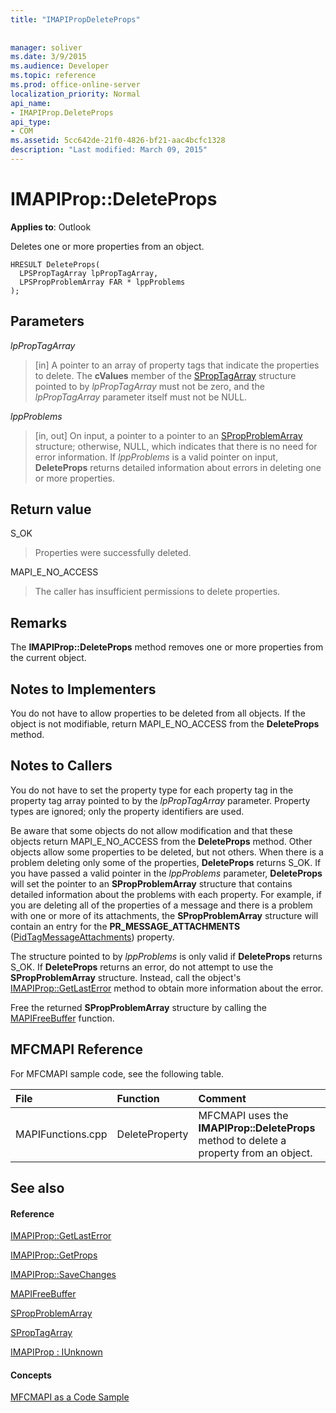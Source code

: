 ```yaml
---
title: "IMAPIPropDeleteProps"
 
 
manager: soliver
ms.date: 3/9/2015
ms.audience: Developer
ms.topic: reference
ms.prod: office-online-server
localization_priority: Normal
api_name:
- IMAPIProp.DeleteProps
api_type:
- COM
ms.assetid: 5cc642de-21f0-4826-bf21-aac4bcfc1328
description: "Last modified: March 09, 2015"
---
```


# IMAPIProp::DeleteProps

  
  
**Applies to**: Outlook 
  
Deletes one or more properties from an object. 
  
```
HRESULT DeleteProps(
  LPSPropTagArray lpPropTagArray,
  LPSPropProblemArray FAR * lppProblems
);
```

## Parameters

 _lpPropTagArray_
  
> [in] A pointer to an array of property tags that indicate the properties to delete. The **cValues** member of the [SPropTagArray](sproptagarray.md) structure pointed to by  _lpPropTagArray_ must not be zero, and the  _lpPropTagArray_ parameter itself must not be NULL. 
    
 _lppProblems_
  
> [in, out] On input, a pointer to a pointer to an [SPropProblemArray](spropproblemarray.md) structure; otherwise, NULL, which indicates that there is no need for error information. If  _lppProblems_ is a valid pointer on input, **DeleteProps** returns detailed information about errors in deleting one or more properties. 
    
## Return value

S_OK 
  
> Properties were successfully deleted.
    
MAPI_E_NO_ACCESS 
  
> The caller has insufficient permissions to delete properties.
    
## Remarks

The **IMAPIProp::DeleteProps** method removes one or more properties from the current object. 
  
## Notes to Implementers

You do not have to allow properties to be deleted from all objects. If the object is not modifiable, return MAPI_E_NO_ACCESS from the **DeleteProps** method. 
  
## Notes to Callers

You do not have to set the property type for each property tag in the property tag array pointed to by the  _lpPropTagArray_ parameter. Property types are ignored; only the property identifiers are used. 
  
Be aware that some objects do not allow modification and that these objects return MAPI_E_NO_ACCESS from the **DeleteProps** method. Other objects allow some properties to be deleted, but not others. When there is a problem deleting only some of the properties, **DeleteProps** returns S_OK. If you have passed a valid pointer in the  _lppProblems_ parameter, **DeleteProps** will set the pointer to an **SPropProblemArray** structure that contains detailed information about the problems with each property. For example, if you are deleting all of the properties of a message and there is a problem with one or more of its attachments, the **SPropProblemArray** structure will contain an entry for the **PR_MESSAGE_ATTACHMENTS** ([PidTagMessageAttachments](pidtagmessageattachments-canonical-property.md)) property. 
  
The structure pointed to by  _lppProblems_ is only valid if **DeleteProps** returns S_OK. If **DeleteProps** returns an error, do not attempt to use the **SPropProblemArray** structure. Instead, call the object's [IMAPIProp::GetLastError](imapiprop-getlasterror.md) method to obtain more information about the error. 
  
Free the returned **SPropProblemArray** structure by calling the [MAPIFreeBuffer](mapifreebuffer.md) function. 
  
## MFCMAPI Reference

For MFCMAPI sample code, see the following table.
  
|**File**|**Function**|**Comment**|
|:-----|:-----|:-----|
|MAPIFunctions.cpp  <br/> |DeleteProperty  <br/> |MFCMAPI uses the **IMAPIProp::DeleteProps** method to delete a property from an object.  <br/> |
   
## See also

#### Reference

[IMAPIProp::GetLastError](imapiprop-getlasterror.md)
  
[IMAPIProp::GetProps](imapiprop-getprops.md)
  
[IMAPIProp::SaveChanges](imapiprop-savechanges.md)
  
[MAPIFreeBuffer](mapifreebuffer.md)
  
[SPropProblemArray](spropproblemarray.md)
  
[SPropTagArray](sproptagarray.md)
  
[IMAPIProp : IUnknown](imapipropiunknown.md)
#### Concepts

[MFCMAPI as a Code Sample](mfcmapi-as-a-code-sample.md)

